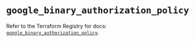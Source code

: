 # `google_binary_authorization_policy`

Refer to the Terraform Registry for docs: [`google_binary_authorization_policy`](https://registry.terraform.io/providers/hashicorp/google/6.36.1/docs/resources/binary_authorization_policy).
